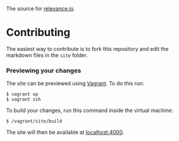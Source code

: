 The source for [relevance.io](https://www.relevance.io).

# Contributing

The easiest way to contribute is to fork this repository and edit the markdown
files in the `site` folder.

### Previewing your changes

The site can be previewed using [Vagrant](https://www.vagrantup.com/). To do
this run:

    $ vagrant up
    $ vagrant ssh

To build your changes, run this command inside the virtual machine:

    $ /vagrant/site/build

The site will then be available at [localhost:4000](http://localhost:4000).
